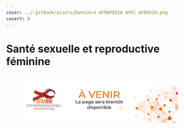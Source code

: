 ```yaml
---
cover: ../.gitbook/assets/Bannière AFRAPEDIA AVEC AFRAVIH.png
coverY: 0
---
```


# Santé sexuelle et reproductive féminine

<figure><img src="../.gitbook/assets/Visuel A VENIR.png" alt=""><figcaption></figcaption></figure>
